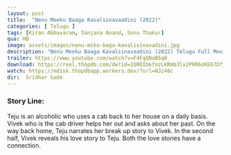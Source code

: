 ```yaml
---
layout: post
title:  "Nenu Meeku Baaga Kavalsinavaadini (2022)"
categories: [ Telugu ]
tags: [Kiran Abbavaram, Sanjana Anand, Sonu Thakur]
qua: HD
image: assets/images/nenu-miku-baga-kavalisinavadini.jpg
description: "Nenu Meeku Baaga Kavalsinavaadini (2022) Telugu Full Movie Download and watch online 720p low file size 500 mb."
trailer: https://www.youtube.com/watch?v=F4FqQNaB5q8
download: https://reel.thopdb.com/dw?id=1QROIbkfnzLKRmb3lv2PRR6oKE67Dfj9u
watch: https://mdisk.thopdbapp.workers.dev/?url=NJz40c
dir:  Sridhar Gade
---
```


### Story Line:
Teju is an alcoholic who uses a cab back to her house on a daily basis. Vivek who is the cab driver helps her out and asks about her past. On the way back home, Teju narrates her break up story to Vivek. In the second half, Vivek reveals his love story to Teju. Both the love stories have a connection.






